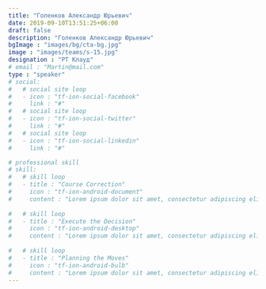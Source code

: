 ```yaml
---
title: "Голенков Александр Юрьевич"
date: 2019-09-10T13:51:25+06:00
draft: false
description: "Голенков Александр Юрьевич"
bgImage : "images/bg/cta-bg.jpg"
image : "images/teams/s-15.jpg"
designation : "РТ Клауд"
# email : "Martin@mail.com"
type : "speaker"
# social:
#   # social site loop
#   - icon : "tf-ion-social-facebook"
#     link : "#"
#   # social site loop
#   - icon : "tf-ion-social-twitter"
#     link : "#"
#   # social site loop
#   - icon : "tf-ion-social-linkedin"
#     link : "#"

# professional skill
# skill:
#   # skill loop
#   - title : "Course Correction"
#     icon : "tf-ion-android-document"
#     content : "Lorem ipsum dolor sit amet, consectetur adipiscing elit. Morbi hendrerit elit turpis, a porttitor tellus sollicitudin at."
    
#   # skill loop
#   - title : "Execute the Decision"
#     icon : "tf-ion-android-desktop"
#     content : "Lorem ipsum dolor sit amet, consectetur adipiscing elit. Morbi hendrerit elit turpis, a porttitor tellus sollicitudin at."
    
#   # skill loop
#   - title : "Planning the Moves"
#     icon : "tf-ion-android-bulb"
#     content : "Lorem ipsum dolor sit amet, consectetur adipiscing elit. Morbi hendrerit elit turpis, a porttitor tellus sollicitudin at."
---
```


<!-- Lorem ipsum dolor sit amet, consectetur adipiscing elit, sed do eiusmod tempor incididunt ut labore et dolore magna aliqua. Ut enim ad minim veniam, quis nostrud exercitation ullamco laboris nisi ut aliquip ex ea commodo consequat. Duis aute irure dolor in reprehenderit in voluptate velit esse cillum dolore eu fugiat nulla pariatur. Excepteur sint occaecat cupidatat non proident, sunt in culpa qui officia deserunt mollit anim id est laborum. -->